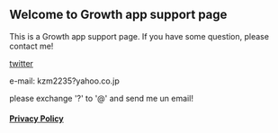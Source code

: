 ## Welcome to Growth app support page
This is a Growth app support page.
If you have some question, please contact me!

[twitter](https://twitter.com/kzmat2)

e-mail: kzm2235?yahoo.co.jp

please exchange '?' to '@' and send me un email!

#### [Privacy Policy](privacy-policy-en)
